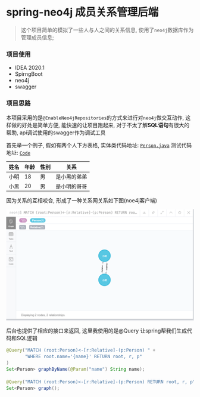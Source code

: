# spring-neo4j 成员关系管理后端

> 这个项目简单的模拟了一些人与人之间的关系信息, 使用了```neo4j```数据库作为管理成员信息;

### 项目使用

* IDEA 2020.1
* SpirngBoot
* neo4j
* swagger

### 项目思路

本项目采用的是```@EnableNeo4jRepositories```的方式来进行对```neo4j```做交互动作, 这样做的好处是简单方便, 能快速的让项目跑起来, 对于不太了解**SQL语句**有很大的帮助, api调试使用的swagger作为调试工具

首先举一个例子, 假如有两个人下方表格, 实体类代码地址: [```Person.java```](https://github.com/chenmoand/spring-neo4j/blob/master/src/main/java/io/github/chenmoand/springneo4j/bean/Person.java) 测试代码地址: [```Code```](https://github.com/chenmoand/spring-neo4j/blob/master/src/test/java/io/github/chenmoand/springneo4j/SpringNeo4jApplicationTests.java#L34)

| 姓名 | 年龄 | 性别 | 关系         |
| ---- | ---- | ---- | ------------ |
| 小明 | 18   | 男   | 是小黑的弟弟 |
| 小黑 | 20   | 男   | 是小明的哥哥 |

因为关系的互相咬合, 形成了一种关系网关系如下图(noe4j客户端)

<img src="./img/r1.png" alt="r1" style="zoom:60%;" />

后台也提供了相应的接口来返回, 这里我使用的是@Query 让spring帮我们生成代码和SQL逻辑

``` java
@Query("MATCH (root:Person)<-[r:Relative]-(p:Person) " +
       "WHERE root.name='{name}' RETURN root, r, p"
)
Set<Person> graphByName(@Param("name") String name);

@Query("MATCH (root:Person)<-[r:Relative]-(p:Person) RETURN root, r, p")
Set<Person> graph();
```

